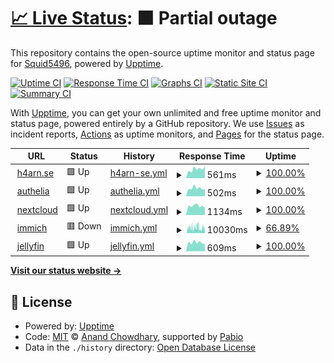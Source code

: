 # [📈 Live Status](https://Squid5496.github.io/upptime): <!--live status--> **🟧 Partial outage**

This repository contains the open-source uptime monitor and status page for [Squid5496](https://Squid5496.github.io/upptime), powered by [Upptime](https://github.com/upptime/upptime).

[![Uptime CI](https://github.com/Squid5496/upptime/workflows/Uptime%20CI/badge.svg)](https://github.com/Squid5496/upptime/actions?query=workflow%3A%22Uptime+CI%22)
[![Response Time CI](https://github.com/Squid5496/upptime/workflows/Response%20Time%20CI/badge.svg)](https://github.com/Squid5496/upptime/actions?query=workflow%3A%22Response+Time+CI%22)
[![Graphs CI](https://github.com/Squid5496/upptime/workflows/Graphs%20CI/badge.svg)](https://github.com/Squid5496/upptime/actions?query=workflow%3A%22Graphs+CI%22)
[![Static Site CI](https://github.com/Squid5496/upptime/workflows/Static%20Site%20CI/badge.svg)](https://github.com/Squid5496/upptime/actions?query=workflow%3A%22Static+Site+CI%22)
[![Summary CI](https://github.com/Squid5496/upptime/workflows/Summary%20CI/badge.svg)](https://github.com/Squid5496/upptime/actions?query=workflow%3A%22Summary+CI%22)

With [Upptime](https://upptime.js.org), you can get your own unlimited and free uptime monitor and status page, powered entirely by a GitHub repository. We use [Issues](https://github.com/Squid5496/upptime/issues) as incident reports, [Actions](https://github.com/Squid5496/upptime/actions) as uptime monitors, and [Pages](https://Squid5496.github.io/upptime) for the status page.

<!--start: status pages-->
<!-- This summary is generated by Upptime (https://github.com/upptime/upptime) -->
<!-- Do not edit this manually, your changes will be overwritten -->
<!-- prettier-ignore -->
| URL | Status | History | Response Time | Uptime |
| --- | ------ | ------- | ------------- | ------ |
| <img alt="" src="https://icons.duckduckgo.com/ip3/h4arn.se.ico" height="13"> [h4arn.se](https://h4arn.se) | 🟩 Up | [h4arn-se.yml](https://github.com/h4arn/upptime/commits/HEAD/history/h4arn-se.yml) | <details><summary><img alt="Response time graph" src="./graphs/h4arn-se/response-time-week.png" height="20"> 561ms</summary><br><a href="https://status.h4arn.se/history/h4arn-se"><img alt="Response time 547" src="https://img.shields.io/endpoint?url=https%3A%2F%2Fraw.githubusercontent.com%2Fh4arn%2Fupptime%2FHEAD%2Fapi%2Fh4arn-se%2Fresponse-time.json"></a><br><a href="https://status.h4arn.se/history/h4arn-se"><img alt="24-hour response time 734" src="https://img.shields.io/endpoint?url=https%3A%2F%2Fraw.githubusercontent.com%2Fh4arn%2Fupptime%2FHEAD%2Fapi%2Fh4arn-se%2Fresponse-time-day.json"></a><br><a href="https://status.h4arn.se/history/h4arn-se"><img alt="7-day response time 561" src="https://img.shields.io/endpoint?url=https%3A%2F%2Fraw.githubusercontent.com%2Fh4arn%2Fupptime%2FHEAD%2Fapi%2Fh4arn-se%2Fresponse-time-week.json"></a><br><a href="https://status.h4arn.se/history/h4arn-se"><img alt="30-day response time 534" src="https://img.shields.io/endpoint?url=https%3A%2F%2Fraw.githubusercontent.com%2Fh4arn%2Fupptime%2FHEAD%2Fapi%2Fh4arn-se%2Fresponse-time-month.json"></a><br><a href="https://status.h4arn.se/history/h4arn-se"><img alt="1-year response time 547" src="https://img.shields.io/endpoint?url=https%3A%2F%2Fraw.githubusercontent.com%2Fh4arn%2Fupptime%2FHEAD%2Fapi%2Fh4arn-se%2Fresponse-time-year.json"></a></details> | <details><summary><a href="https://status.h4arn.se/history/h4arn-se">100.00%</a></summary><a href="https://status.h4arn.se/history/h4arn-se"><img alt="All-time uptime 97.50%" src="https://img.shields.io/endpoint?url=https%3A%2F%2Fraw.githubusercontent.com%2Fh4arn%2Fupptime%2FHEAD%2Fapi%2Fh4arn-se%2Fuptime.json"></a><br><a href="https://status.h4arn.se/history/h4arn-se"><img alt="24-hour uptime 100.00%" src="https://img.shields.io/endpoint?url=https%3A%2F%2Fraw.githubusercontent.com%2Fh4arn%2Fupptime%2FHEAD%2Fapi%2Fh4arn-se%2Fuptime-day.json"></a><br><a href="https://status.h4arn.se/history/h4arn-se"><img alt="7-day uptime 100.00%" src="https://img.shields.io/endpoint?url=https%3A%2F%2Fraw.githubusercontent.com%2Fh4arn%2Fupptime%2FHEAD%2Fapi%2Fh4arn-se%2Fuptime-week.json"></a><br><a href="https://status.h4arn.se/history/h4arn-se"><img alt="30-day uptime 99.87%" src="https://img.shields.io/endpoint?url=https%3A%2F%2Fraw.githubusercontent.com%2Fh4arn%2Fupptime%2FHEAD%2Fapi%2Fh4arn-se%2Fuptime-month.json"></a><br><a href="https://status.h4arn.se/history/h4arn-se"><img alt="1-year uptime 97.50%" src="https://img.shields.io/endpoint?url=https%3A%2F%2Fraw.githubusercontent.com%2Fh4arn%2Fupptime%2FHEAD%2Fapi%2Fh4arn-se%2Fuptime-year.json"></a></details>
| <img alt="" src="https://icons.duckduckgo.com/ip3/auth.h4arn.se.ico" height="13"> [authelia](https://auth.h4arn.se) | 🟩 Up | [authelia.yml](https://github.com/h4arn/upptime/commits/HEAD/history/authelia.yml) | <details><summary><img alt="Response time graph" src="./graphs/authelia/response-time-week.png" height="20"> 502ms</summary><br><a href="https://status.h4arn.se/history/authelia"><img alt="Response time 630" src="https://img.shields.io/endpoint?url=https%3A%2F%2Fraw.githubusercontent.com%2Fh4arn%2Fupptime%2FHEAD%2Fapi%2Fauthelia%2Fresponse-time.json"></a><br><a href="https://status.h4arn.se/history/authelia"><img alt="24-hour response time 467" src="https://img.shields.io/endpoint?url=https%3A%2F%2Fraw.githubusercontent.com%2Fh4arn%2Fupptime%2FHEAD%2Fapi%2Fauthelia%2Fresponse-time-day.json"></a><br><a href="https://status.h4arn.se/history/authelia"><img alt="7-day response time 502" src="https://img.shields.io/endpoint?url=https%3A%2F%2Fraw.githubusercontent.com%2Fh4arn%2Fupptime%2FHEAD%2Fapi%2Fauthelia%2Fresponse-time-week.json"></a><br><a href="https://status.h4arn.se/history/authelia"><img alt="30-day response time 528" src="https://img.shields.io/endpoint?url=https%3A%2F%2Fraw.githubusercontent.com%2Fh4arn%2Fupptime%2FHEAD%2Fapi%2Fauthelia%2Fresponse-time-month.json"></a><br><a href="https://status.h4arn.se/history/authelia"><img alt="1-year response time 630" src="https://img.shields.io/endpoint?url=https%3A%2F%2Fraw.githubusercontent.com%2Fh4arn%2Fupptime%2FHEAD%2Fapi%2Fauthelia%2Fresponse-time-year.json"></a></details> | <details><summary><a href="https://status.h4arn.se/history/authelia">100.00%</a></summary><a href="https://status.h4arn.se/history/authelia"><img alt="All-time uptime 92.94%" src="https://img.shields.io/endpoint?url=https%3A%2F%2Fraw.githubusercontent.com%2Fh4arn%2Fupptime%2FHEAD%2Fapi%2Fauthelia%2Fuptime.json"></a><br><a href="https://status.h4arn.se/history/authelia"><img alt="24-hour uptime 100.00%" src="https://img.shields.io/endpoint?url=https%3A%2F%2Fraw.githubusercontent.com%2Fh4arn%2Fupptime%2FHEAD%2Fapi%2Fauthelia%2Fuptime-day.json"></a><br><a href="https://status.h4arn.se/history/authelia"><img alt="7-day uptime 100.00%" src="https://img.shields.io/endpoint?url=https%3A%2F%2Fraw.githubusercontent.com%2Fh4arn%2Fupptime%2FHEAD%2Fapi%2Fauthelia%2Fuptime-week.json"></a><br><a href="https://status.h4arn.se/history/authelia"><img alt="30-day uptime 93.99%" src="https://img.shields.io/endpoint?url=https%3A%2F%2Fraw.githubusercontent.com%2Fh4arn%2Fupptime%2FHEAD%2Fapi%2Fauthelia%2Fuptime-month.json"></a><br><a href="https://status.h4arn.se/history/authelia"><img alt="1-year uptime 92.94%" src="https://img.shields.io/endpoint?url=https%3A%2F%2Fraw.githubusercontent.com%2Fh4arn%2Fupptime%2FHEAD%2Fapi%2Fauthelia%2Fuptime-year.json"></a></details>
| <img alt="" src="https://icons.duckduckgo.com/ip3/nextcloud.h4arn.se.ico" height="13"> [nextcloud](https://nextcloud.h4arn.se) | 🟩 Up | [nextcloud.yml](https://github.com/h4arn/upptime/commits/HEAD/history/nextcloud.yml) | <details><summary><img alt="Response time graph" src="./graphs/nextcloud/response-time-week.png" height="20"> 1134ms</summary><br><a href="https://status.h4arn.se/history/nextcloud"><img alt="Response time 2361" src="https://img.shields.io/endpoint?url=https%3A%2F%2Fraw.githubusercontent.com%2Fh4arn%2Fupptime%2FHEAD%2Fapi%2Fnextcloud%2Fresponse-time.json"></a><br><a href="https://status.h4arn.se/history/nextcloud"><img alt="24-hour response time 924" src="https://img.shields.io/endpoint?url=https%3A%2F%2Fraw.githubusercontent.com%2Fh4arn%2Fupptime%2FHEAD%2Fapi%2Fnextcloud%2Fresponse-time-day.json"></a><br><a href="https://status.h4arn.se/history/nextcloud"><img alt="7-day response time 1134" src="https://img.shields.io/endpoint?url=https%3A%2F%2Fraw.githubusercontent.com%2Fh4arn%2Fupptime%2FHEAD%2Fapi%2Fnextcloud%2Fresponse-time-week.json"></a><br><a href="https://status.h4arn.se/history/nextcloud"><img alt="30-day response time 1780" src="https://img.shields.io/endpoint?url=https%3A%2F%2Fraw.githubusercontent.com%2Fh4arn%2Fupptime%2FHEAD%2Fapi%2Fnextcloud%2Fresponse-time-month.json"></a><br><a href="https://status.h4arn.se/history/nextcloud"><img alt="1-year response time 2361" src="https://img.shields.io/endpoint?url=https%3A%2F%2Fraw.githubusercontent.com%2Fh4arn%2Fupptime%2FHEAD%2Fapi%2Fnextcloud%2Fresponse-time-year.json"></a></details> | <details><summary><a href="https://status.h4arn.se/history/nextcloud">100.00%</a></summary><a href="https://status.h4arn.se/history/nextcloud"><img alt="All-time uptime 87.10%" src="https://img.shields.io/endpoint?url=https%3A%2F%2Fraw.githubusercontent.com%2Fh4arn%2Fupptime%2FHEAD%2Fapi%2Fnextcloud%2Fuptime.json"></a><br><a href="https://status.h4arn.se/history/nextcloud"><img alt="24-hour uptime 100.00%" src="https://img.shields.io/endpoint?url=https%3A%2F%2Fraw.githubusercontent.com%2Fh4arn%2Fupptime%2FHEAD%2Fapi%2Fnextcloud%2Fuptime-day.json"></a><br><a href="https://status.h4arn.se/history/nextcloud"><img alt="7-day uptime 100.00%" src="https://img.shields.io/endpoint?url=https%3A%2F%2Fraw.githubusercontent.com%2Fh4arn%2Fupptime%2FHEAD%2Fapi%2Fnextcloud%2Fuptime-week.json"></a><br><a href="https://status.h4arn.se/history/nextcloud"><img alt="30-day uptime 99.88%" src="https://img.shields.io/endpoint?url=https%3A%2F%2Fraw.githubusercontent.com%2Fh4arn%2Fupptime%2FHEAD%2Fapi%2Fnextcloud%2Fuptime-month.json"></a><br><a href="https://status.h4arn.se/history/nextcloud"><img alt="1-year uptime 87.10%" src="https://img.shields.io/endpoint?url=https%3A%2F%2Fraw.githubusercontent.com%2Fh4arn%2Fupptime%2FHEAD%2Fapi%2Fnextcloud%2Fuptime-year.json"></a></details>
| <img alt="" src="https://icons.duckduckgo.com/ip3/immich.h4arn.se.ico" height="13"> [immich](https://immich.h4arn.se) | 🟥 Down | [immich.yml](https://github.com/h4arn/upptime/commits/HEAD/history/immich.yml) | <details><summary><img alt="Response time graph" src="./graphs/immich/response-time-week.png" height="20"> 10030ms</summary><br><a href="https://status.h4arn.se/history/immich"><img alt="Response time 6246" src="https://img.shields.io/endpoint?url=https%3A%2F%2Fraw.githubusercontent.com%2Fh4arn%2Fupptime%2FHEAD%2Fapi%2Fimmich%2Fresponse-time.json"></a><br><a href="https://status.h4arn.se/history/immich"><img alt="24-hour response time 11600" src="https://img.shields.io/endpoint?url=https%3A%2F%2Fraw.githubusercontent.com%2Fh4arn%2Fupptime%2FHEAD%2Fapi%2Fimmich%2Fresponse-time-day.json"></a><br><a href="https://status.h4arn.se/history/immich"><img alt="7-day response time 10030" src="https://img.shields.io/endpoint?url=https%3A%2F%2Fraw.githubusercontent.com%2Fh4arn%2Fupptime%2FHEAD%2Fapi%2Fimmich%2Fresponse-time-week.json"></a><br><a href="https://status.h4arn.se/history/immich"><img alt="30-day response time 8588" src="https://img.shields.io/endpoint?url=https%3A%2F%2Fraw.githubusercontent.com%2Fh4arn%2Fupptime%2FHEAD%2Fapi%2Fimmich%2Fresponse-time-month.json"></a><br><a href="https://status.h4arn.se/history/immich"><img alt="1-year response time 6246" src="https://img.shields.io/endpoint?url=https%3A%2F%2Fraw.githubusercontent.com%2Fh4arn%2Fupptime%2FHEAD%2Fapi%2Fimmich%2Fresponse-time-year.json"></a></details> | <details><summary><a href="https://status.h4arn.se/history/immich">66.89%</a></summary><a href="https://status.h4arn.se/history/immich"><img alt="All-time uptime 79.30%" src="https://img.shields.io/endpoint?url=https%3A%2F%2Fraw.githubusercontent.com%2Fh4arn%2Fupptime%2FHEAD%2Fapi%2Fimmich%2Fuptime.json"></a><br><a href="https://status.h4arn.se/history/immich"><img alt="24-hour uptime 48.79%" src="https://img.shields.io/endpoint?url=https%3A%2F%2Fraw.githubusercontent.com%2Fh4arn%2Fupptime%2FHEAD%2Fapi%2Fimmich%2Fuptime-day.json"></a><br><a href="https://status.h4arn.se/history/immich"><img alt="7-day uptime 66.89%" src="https://img.shields.io/endpoint?url=https%3A%2F%2Fraw.githubusercontent.com%2Fh4arn%2Fupptime%2FHEAD%2Fapi%2Fimmich%2Fuptime-week.json"></a><br><a href="https://status.h4arn.se/history/immich"><img alt="30-day uptime 90.32%" src="https://img.shields.io/endpoint?url=https%3A%2F%2Fraw.githubusercontent.com%2Fh4arn%2Fupptime%2FHEAD%2Fapi%2Fimmich%2Fuptime-month.json"></a><br><a href="https://status.h4arn.se/history/immich"><img alt="1-year uptime 79.30%" src="https://img.shields.io/endpoint?url=https%3A%2F%2Fraw.githubusercontent.com%2Fh4arn%2Fupptime%2FHEAD%2Fapi%2Fimmich%2Fuptime-year.json"></a></details>
| <img alt="" src="https://icons.duckduckgo.com/ip3/jellyfin.h4arn.se.ico" height="13"> [jellyfin](https://jellyfin.h4arn.se) | 🟩 Up | [jellyfin.yml](https://github.com/h4arn/upptime/commits/HEAD/history/jellyfin.yml) | <details><summary><img alt="Response time graph" src="./graphs/jellyfin/response-time-week.png" height="20"> 609ms</summary><br><a href="https://status.h4arn.se/history/jellyfin"><img alt="Response time 709" src="https://img.shields.io/endpoint?url=https%3A%2F%2Fraw.githubusercontent.com%2Fh4arn%2Fupptime%2FHEAD%2Fapi%2Fjellyfin%2Fresponse-time.json"></a><br><a href="https://status.h4arn.se/history/jellyfin"><img alt="24-hour response time 515" src="https://img.shields.io/endpoint?url=https%3A%2F%2Fraw.githubusercontent.com%2Fh4arn%2Fupptime%2FHEAD%2Fapi%2Fjellyfin%2Fresponse-time-day.json"></a><br><a href="https://status.h4arn.se/history/jellyfin"><img alt="7-day response time 609" src="https://img.shields.io/endpoint?url=https%3A%2F%2Fraw.githubusercontent.com%2Fh4arn%2Fupptime%2FHEAD%2Fapi%2Fjellyfin%2Fresponse-time-week.json"></a><br><a href="https://status.h4arn.se/history/jellyfin"><img alt="30-day response time 614" src="https://img.shields.io/endpoint?url=https%3A%2F%2Fraw.githubusercontent.com%2Fh4arn%2Fupptime%2FHEAD%2Fapi%2Fjellyfin%2Fresponse-time-month.json"></a><br><a href="https://status.h4arn.se/history/jellyfin"><img alt="1-year response time 709" src="https://img.shields.io/endpoint?url=https%3A%2F%2Fraw.githubusercontent.com%2Fh4arn%2Fupptime%2FHEAD%2Fapi%2Fjellyfin%2Fresponse-time-year.json"></a></details> | <details><summary><a href="https://status.h4arn.se/history/jellyfin">100.00%</a></summary><a href="https://status.h4arn.se/history/jellyfin"><img alt="All-time uptime 97.12%" src="https://img.shields.io/endpoint?url=https%3A%2F%2Fraw.githubusercontent.com%2Fh4arn%2Fupptime%2FHEAD%2Fapi%2Fjellyfin%2Fuptime.json"></a><br><a href="https://status.h4arn.se/history/jellyfin"><img alt="24-hour uptime 100.00%" src="https://img.shields.io/endpoint?url=https%3A%2F%2Fraw.githubusercontent.com%2Fh4arn%2Fupptime%2FHEAD%2Fapi%2Fjellyfin%2Fuptime-day.json"></a><br><a href="https://status.h4arn.se/history/jellyfin"><img alt="7-day uptime 100.00%" src="https://img.shields.io/endpoint?url=https%3A%2F%2Fraw.githubusercontent.com%2Fh4arn%2Fupptime%2FHEAD%2Fapi%2Fjellyfin%2Fuptime-week.json"></a><br><a href="https://status.h4arn.se/history/jellyfin"><img alt="30-day uptime 99.88%" src="https://img.shields.io/endpoint?url=https%3A%2F%2Fraw.githubusercontent.com%2Fh4arn%2Fupptime%2FHEAD%2Fapi%2Fjellyfin%2Fuptime-month.json"></a><br><a href="https://status.h4arn.se/history/jellyfin"><img alt="1-year uptime 97.12%" src="https://img.shields.io/endpoint?url=https%3A%2F%2Fraw.githubusercontent.com%2Fh4arn%2Fupptime%2FHEAD%2Fapi%2Fjellyfin%2Fuptime-year.json"></a></details>

<!--end: status pages-->

[**Visit our status website →**](https://Squid5496.github.io/upptime)

## 📄 License

- Powered by: [Upptime](https://github.com/upptime/upptime)
- Code: [MIT](./LICENSE) © [Anand Chowdhary](https://anandchowdhary.com), supported by [Pabio](https://pabio.com)
- Data in the `./history` directory: [Open Database License](https://opendatacommons.org/licenses/odbl/1-0/)
